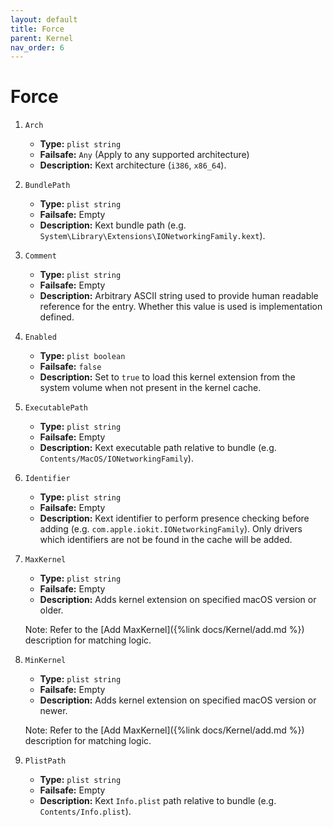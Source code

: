 ```yaml
---
layout: default
title: Force
parent: Kernel
nav_order: 6
---
```


# Force

1. `Arch`
    - **Type:** `plist string`
    - **Failsafe:** `Any` (Apply to any supported architecture)
    - **Description:** Kext architecture (`i386`, `x86_64`).

2. `BundlePath`
    - **Type:** `plist string`
    - **Failsafe:** Empty
    - **Description:** Kext bundle path (e.g. `System\Library\Extensions\IONetworkingFamily.kext`).

3. `Comment`
    - **Type:** `plist string`
    - **Failsafe:** Empty
    - **Description:** Arbitrary ASCII string used to provide human readable reference for the entry. Whether this value is used is implementation defined.

4. `Enabled`
    - **Type:** `plist boolean`
    - **Failsafe:** `false`
    - **Description:** Set to `true` to load this kernel extension from the system volume when not present in the kernel cache.

5. `ExecutablePath`
    - **Type:** `plist string`
    - **Failsafe:** Empty
    - **Description:** Kext executable path relative to bundle (e.g. `Contents/MacOS/IONetworkingFamily`).

6. `Identifier`
    - **Type:** `plist string`
    - **Failsafe:** Empty
    - **Description:** Kext identifier to perform presence checking before adding (e.g. `com.apple.iokit.IONetworkingFamily`). Only drivers which identifiers are not be found in the cache will be added.

7. `MaxKernel`
    - **Type:** `plist string`
    - **Failsafe:** Empty
    - **Description:** Adds kernel extension on specified macOS version or older.
    
    Note: Refer to the [Add MaxKernel]({%link docs/Kernel/add.md %}) description for matching logic.

8. `MinKernel`
    - **Type:** `plist string`
    - **Failsafe:** Empty
    - **Description:** Adds kernel extension on specified macOS version or newer.
    
    Note: Refer to the [Add MaxKernel]({%link docs/Kernel/add.md %}) description for matching logic.

9. `PlistPath`
    - **Type:** `plist string`
    - **Failsafe:** Empty
    - **Description:** Kext `Info.plist` path relative to bundle (e.g. `Contents/Info.plist`).